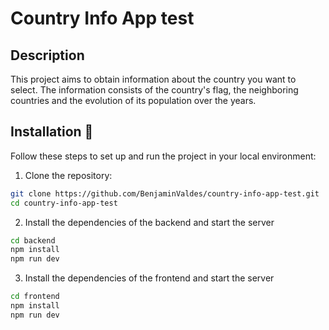 # Country Info App test

## Description

This project aims to obtain information about the country you want to select. The information consists of the country's flag, the neighboring countries and the evolution of its population over the years.

## Installation 🚀

Follow these steps to set up and run the project in your local environment:

1. Clone the repository:

```bash
git clone https://github.com/BenjaminValdes/country-info-app-test.git
cd country-info-app-test
```
2. Install the dependencies of the backend and start the server
```bash
cd backend
npm install
npm run dev
```

3. Install the dependencies of the frontend and start the server

```bash
cd frontend
npm install
npm run dev
```
